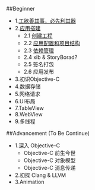 ##Beginner

* 1.[工欲善其事，必先利其器](01.md)
* 2.[应用搭建](02.0.md)
	- 2.1 [创建工程](02.1.md)
	- 2.2 [应用配置和项目结构](02.2.md)
	- 2.3 [依赖管理](02.3.md)
	- 2.4 xib & StoryBorad?
	- 2.5 签名打包
	- 2.6 应用发布
* 3.初识Objective-C
* 4.数据存储
* 5.网络请求
* 6.UI布局
* 7.TableView
* 8.WebView
* 9.多线程


##Advancement (To Be Continue)

* 1.深入 Objective-C
	- Objective-C 前生今世
	- Objective-C 对象模型
	- Objective-C 消息传递
* 2.初探 Clang & LLVM
* 3.Animation